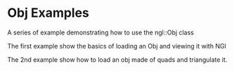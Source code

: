 # Obj Examples

A series of example demonstrating how to use the ngl::Obj class

The first example show the basics of loading an Obj and viewing it with NGl

The 2nd example show how to load an obj made of quads and triangulate it.


